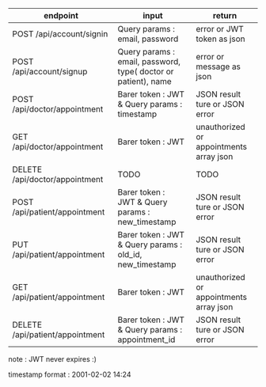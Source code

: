 | endpoint                        | input                                                          | return                                  |
| ------------------------------- | -------------------------------------------------------------- | --------------------------------------- |
| POST /api/account/signin       | Query params : email, password                                 | error or JWT token as json              |
| POST /api/account/signup        | Query params : email, password, type( doctor or patient), name | error or message as json                |
| POST /api/doctor/appointment    | Barer token : JWT & Query params : timestamp                   | JSON result ture or JSON error          |
| GET /api/doctor/appointment     | Barer token : JWT                                              | unauthorized or appointments array json |
| DELETE /api/doctor/appointment  | TODO                                                           | TODO                                    |
| POST /api/patient/appointment   | Barer token : JWT & Query params : new_timestamp              | JSON result ture or JSON error          |
| PUT /api/patient/appointment    | Barer token : JWT & Query params : old_id, new_timestamp       | JSON result ture or JSON error          |
| GET /api/patient/appointment    | Barer token : JWT                                              | unauthorized or appointments array json |
| DELETE /api/patient/appointment | Barer token : JWT & Query params : appointment_id              | JSON result ture or JSON error          |

note : JWT never expires :)

timestamp format : 2001-02-02 14:24
